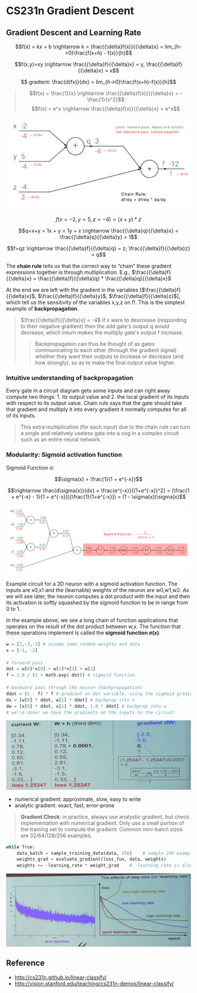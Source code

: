 # CS231n Gradient Descent

## Gradient Descent and Learning Rate

$$f(x) = kx + b \rightarrow  k = \frac{{\delta}f(x)}{{\delta}x} = lim_{h->0}\frac{f(x+h) - f(x)}{h}$$

$$f(x,y)=xy  \rightarrow  \frac{{\delta}f}{{\delta}x} = y,  \frac{{\delta}f}{{\delta}x} = x$$

$$ gradient: \frac{d(fx)}{dx} = lim_{h->0}\frac{f(x+h)-f(x)}{h}$$

> $$f(x) = \frac{1}{x}  \rightarrow \frac{{\delta}f(x)}{{\delta}x} = -\frac{1}{x^2}$$
> $$f(x) = e^x \rightarrow \frac{{\delta}f(x)}{{\delta}x}  = e^x$$

![Gradient Demo](https://github.com/AarioAi/Note/blob/master/Image%20Recoginization%20%E5%9B%BE%E5%83%8F%E8%AF%86%E5%88%AB/_asset/CS231n-gradient-demo.jpg?raw=true)

$$f(x = -2, y = 5, z = -4) = (x+y) * z$$

$$q=x+y = 1x + y = 1y + x \rightarrow \frac{{\delta}q}{{\delta}x} =  \frac{{\delta}q}{{\delta}y} = 1$$

$$f=qz \rightarrow \frac{{\delta}f}{{\delta}q} = z; \frac{{\delta}f}{{\delta}z} = q$$

The **chain rule** tells us that the correct way to “chain” these gradient expressions together is through multiplication. E.g., $\frac{{\delta}f}{{\delta}x} = \frac{{\delta}f}{{\delta}q} * \frac{{\delta}q}{{\delta}x}$

At the end we are left with the gradient in the variables [$\frac{{\delta}f}{{\delta}x}$, $\frac{{\delta}f}{{\delta}y}$, $\frac{{\delta}f}{{\delta}z}$], which tell us the sensitivity of the variables x,y,z on f!. This is the simplest example of **backpropagation**.

> $\frac{{\delta}f}{{\delta}x} = -4$ if x were to descrease (responding to their negative gradient) then the add gate's output q would decrease, which inturn makes the multiply gate's output f increase.
>> Backpropagation can thus be thought of as gates communicating to each other (through the gradient signal) whether they want their outputs to increase or decrease (and how strongly), so as to make the final output value higher.

### Intuitive understanding of backpropagation

Every gate in a circuit diagram gets some inputs and can right away compute two things: 1. its output value and 2. the local gradient of its inputs with respect to its output value. Chain rule says that the gate should take that gradient and multiply it into every gradient it normally computes for all of its inputs.

> This extra multiplication (for each input) due to the chain rule can turn a single and relatively useless gate into a cog in a complex circuit such as an entire neural network.

### Modularity: Sigmoid activation function

Sigmoid Function $\sigma$:

$$\sigma(x) = \frac{1}{1 + e^{-x}}$$

$$\rightarrow \frac{d\sigma(x)}{dx} = \frac{e^{-x}}{(1+e^{-x})^2} = (\frac{1 + e^{-x} - 1}{1 + e^{-x}})(\frac{1}{1+e^{-x}}) = (1 - \sigma(x))\sigma(x)$$

![modularity signmoid](https://github.com/AarioAi/Note/blob/master/Image%20Recoginization%20%E5%9B%BE%E5%83%8F%E8%AF%86%E5%88%AB/_asset/CS231n-modularity-sigmoid.jpg?raw=true)

Example circuit for a 2D neuron with a sigmoid activation function. The inputs are x0,x1 and the (learnable) weights of the neuron are w0,w1,w2. As we will see later, the neuron computes a dot product with the input and then its activation is softly squashed by the sigmoid function to be in range from 0 to 1.

In the example above, we see a long chain of function applications that operates on the result of the dot product between w,x. The function that these operations implement is called the **sigmoid function σ(x)**.

```python
w = [2,-3,-3] # assume some random weights and data
x = [-1, -2]

# forward pass
dot = w[0]*x[0] + w[1]*x[1] + w[2]
f = 1.0 / (1 + math.exp(-dot)) # sigmoid function

# backward pass through the neuron (backpropagation)
ddot = (1 - f) * f # gradient on dot variable, using the sigmoid gradient derivation
dx = [w[0] * ddot, w[1] * ddot] # backprop into x
dw = [x[0] * ddot, x[1] * ddot, 1.0 * ddot] # backprop into w
# we're done! we have the gradients on the inputs to the circuit
```

![Gradient](https://github.com/AarioAi/Note/blob/master/Image%20Recoginization%20%E5%9B%BE%E5%83%8F%E8%AF%86%E5%88%AB/_asset/CS231n-gradient.jpg?raw=true)

* numerical gradient: approximate, slow, easy to write
* analytic gradient: exact, fast, error-prone
  
> **Gradient Check**: in practice,  always use analystic gradient, but check implementation with numerical gradient.
> Only use a small portion of the training set to compute the gradient. Common mini-batch sizes are 32/64/128/256 examples.

```python
while True:
    data_batch = sample_training_data(data, 256)    # sample 256 examples
    weights_grad = evaluate_gradient(loss_fun, data, weights)
    weights += -learning_rate * weight_grad    #  learning_rate is also called step_size
```

![The effects of learning rate](https://github.com/AarioAi/Note/blob/master/Image%20Recoginization%20%E5%9B%BE%E5%83%8F%E8%AF%86%E5%88%AB/_asset/CS231n-the-effects-of-learning-rate.jpg?raw=true)

## Reference
* http://cs231n.github.io/linear-classify/
* http://vision.stanford.edu/teaching/cs231n-demos/linear-classify/